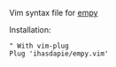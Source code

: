 Vim syntax file for [empy](http://www.alcyone.com/software/empy/)

Installation:

```vim
" With vim-plug
Plug 'ihasdapie/empy.vim'
```

